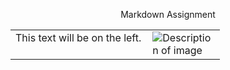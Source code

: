 <p align="center"> Markdown Assignment </p>

<table>
  <tr>
    <td style="vertical-align: top; padding-right: 10px;">
      This text will be on the left.
    </td>
    <td>
      <img src="https://upload.wikimedia.org/wikipedia/commons/c/c4/Mount_Rundle_at_Dusk.jpg" alt="Description of image" style="max-width: 100px;">
    </td>
  </tr>
</table>
